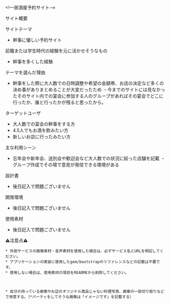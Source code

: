 <!—居酒屋予約サイト-->


サイト概要

サイトテーマ

* 幹事に優しい予約サイト

前職または学生時代の経験を元に活かせそうなもの

* 幹事を多くした経験


テーマを選んだ理由

* 幹事をした際に大人数での日時調整や希望の金額帯、お店の決定など多くの決め事がありまとめることが大変だったため
  ・今までのサイトには見なかったそのサイト内での宴会に参加する人のグループがあればその宴会でどこに行ったか、誰と行ったかが残ると思ったから。



ターゲットユーザ

* 大人数での宴会の幹事をする方
* 4.5人でもお酒を飲みたい方
* 新しいお店に行ったみたい方
  



主な利用シーン

* 忘年会や新年会、送別会や歓迎会など大人数での状況に絞った店舗を記載
  ・グループ作成でその場で意見が発信できる環境がある 



設計書

* 後日記入で問題ございません



開発環境

* 後日記入で問題ございません



使用素材

* 後日記入で問題ございません

⚠️注意点⚠️

    * 外部サービスの画像素材・音声素材を使用した場合は、必ずサービス名とURLを明記してください。
    * アプリケーションの実装に使用したgem/bootstrapのリファレンスなどの記載は不要です。
    * 使用しない場合は、使用素材の項目をREADMEから削除してください。



    * 自分の持っている画像やお店のオリジナル商品じゃない料理写真、画像の一部切り取りなどで用意する。（*パーティをしてそうな画像は「イメージです」を記載する）


